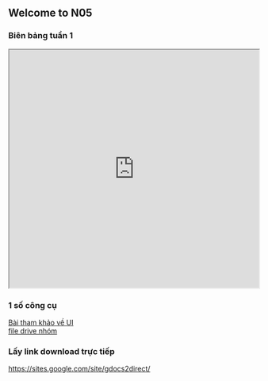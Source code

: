 ## Welcome to N05

### Biên bảng tuần 1  

<iframe src="https://drive.google.com/file/d/1ycygqiCTxkpQvweZ7oYCClfMcs3ktufv/preview" width="100%" height="480" allow="autoplay"></iframe>

### 1 số công cụ
[Bài tham khảo về UI](https://mona.media/thiet-ke-ux-ui/)  
[file drive nhóm](https://drive.google.com/drive/folders/1opWsqdcC0u0JIWPV04p15eFuq5vF0WuD?usp=sharing)

### Lấy link download trực tiếp
https://sites.google.com/site/gdocs2direct/

